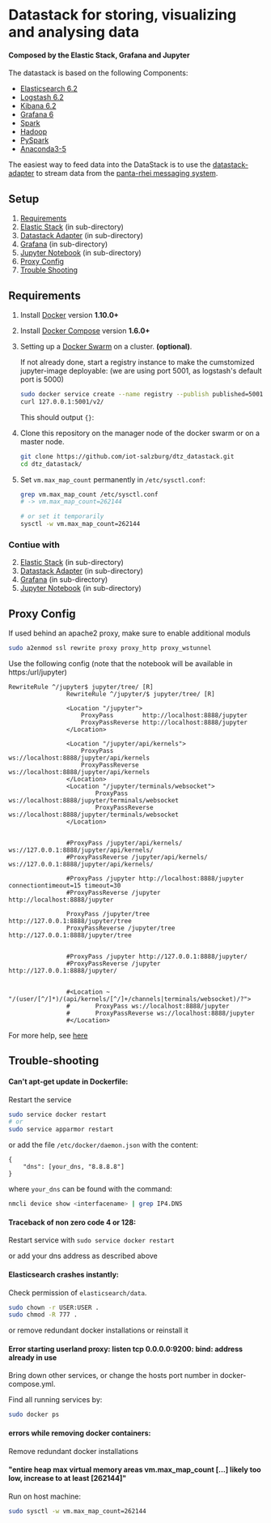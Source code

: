 # Datastack for storing, visualizing and analysing data

#### Composed by the Elastic Stack, Grafana and Jupyter


The datastack is based on the following Components:
* [Elasticsearch 6.2](https://github.com/elastic/elasticsearch-docker)
* [Logstash 6.2](https://github.com/elastic/logstash-docker)
* [Kibana 6.2](https://github.com/elastic/kibana-docker)
* [Grafana 6](http://docs.grafana.org/)
* [Spark](http://spark.apache.org/docs/2.1.1)
* [Hadoop](http://hadoop.apache.org/docs/r2.7.3)
* [PySpark](http://spark.apache.org/docs/2.1.1/api/python)
* [Anaconda3-5](https://www.anaconda.com/distribution/)

The easiest way to feed data into the DataStack is to use the
[datastack-adapter](https://github.com/iot-salzburg/dtz_datastack/tree/master/datastack-adapter) to stream data
from the [panta-rhei messaging system](https://github.com/iot-salzburg/dtz_datastack/tree/master/elasticStack).



## Setup

1. [Requirements](#requirements)
2. [Elastic Stack](elasticStack/README.md) (in sub-directory)
3. [Datastack Adapter](datastack-adapter/README.md) (in sub-directory)
4. [Grafana](grafana/README.md) (in sub-directory)
5. [Jupyter Notebook](jupyter/README.md) (in sub-directory)
4. [Proxy Config](#proxy-config)
5. [Trouble Shooting](#trouble-shooting)


## Requirements

1. Install [Docker](https://www.docker.com/community-edition#/download) version **1.10.0+**
2. Install [Docker Compose](https://docs.docker.com/compose/install/) version **1.6.0+**
3. Setting up a [Docker Swarm](https://www.youtube.com/watch?v=x843GyFRIIY) on a cluster. **(optional)**.

    If not already done, start a registry instance to make the cumstomized jupyter-image
    deployable: (we are using port 5001, as logstash's default port is 5000)
    
    ```bash
    sudo docker service create --name registry --publish published=5001,target=5000 registry:2
    curl 127.0.0.1:5001/v2/
    ```
    This should output `{}`:

4. Clone this repository on the manager node of the docker swarm or on a master node.

    ```bash
    git clone https://github.com/iot-salzburg/dtz_datastack.git
    cd dtz_datastack/
    ```

5. Set `vm.max_map_count` permanently in `/etc/sysctl.conf`:
    ```bash
    grep vm.max_map_count /etc/sysctl.conf
    # -> vm.max_map_count=262144
    
    # or set it temporarily 
    sysctl -w vm.max_map_count=262144
    ```

### Contiue with

2. [Elastic Stack](elasticStack/README.md) (in sub-directory)
3. [Datastack Adapter](datastack-adapter/README.md) (in sub-directory)
4. [Grafana](grafana/README.md) (in sub-directory)
5. [Jupyter Notebook](jupyter/README.md) (in sub-directory)



## Proxy Config

If used behind an apache2 proxy, make sure to enable additional moduls
```bash
sudo a2enmod ssl rewrite proxy proxy_http proxy_wstunnel
```

Use the following config (note that the notebook will
be available in https:/url/jupyter)

```
RewriteRule ^/jupyter$ jupyter/tree/ [R]
                RewriteRule ^/jupyter/$ jupyter/tree/ [R]

                <Location "/jupyter">
                    ProxyPass        http://localhost:8888/jupyter
                    ProxyPassReverse http://localhost:8888/jupyter
                </Location>

                <Location "/jupyter/api/kernels">
                    ProxyPass        ws://localhost:8888/jupyter/api/kernels
                    ProxyPassReverse ws://localhost:8888/jupyter/api/kernels
                </Location>
                <Location "/jupyter/terminals/websocket">
                        ProxyPass        ws://localhost:8888/jupyter/terminals/websocket
                        ProxyPassReverse ws://localhost:8888/jupyter/terminals/websocket
                </Location>


                #ProxyPass /jupyter/api/kernels/ ws://127.0.0.1:8888/jupyter/api/kernels/
                #ProxyPassReverse /jupyter/api/kernels/ ws://127.0.0.1:8888/jupyter/api/kernels/

                #ProxyPass /jupyter http://localhost:8888/jupyter connectiontimeout=15 timeout=30
                #ProxyPassReverse /jupyter http://localhost:8888/jupyter

                ProxyPass /jupyter/tree http://127.0.0.1:8888/jupyter/tree
                ProxyPassReverse /jupyter/tree http://127.0.0.1:8888/jupyter/tree


                #ProxyPass /jupyter http://127.0.0.1:8888/jupyter/
                #ProxyPassReverse /jupyter http://127.0.0.1:8888/jupyter/


                #<Location ~ "/(user/[^/]*)/(api/kernels/[^/]+/channels|terminals/websocket)/?">
                #       ProxyPass ws://localhost:8888/jupyter
                #       ProxyPassReverse ws://localhost:8888/jupyter
                #</Location>
```

For more help, see [here](https://stackoverflow.com/questions/23890386/how-to-run-ipython-behind-an-apache-proxy/28819231#28819231)




## Trouble-shooting

#### Can't apt-get update in Dockerfile:

Restart the service

```bash
sudo service docker restart
# or
sudo service apparmor restart
```

or add the file `/etc/docker/daemon.json` with the content:
```
{
    "dns": [your_dns, "8.8.8.8"]
}
```
where `your_dns` can be found with the command:

```bash
nmcli device show <interfacename> | grep IP4.DNS
```

####  Traceback of non zero code 4 or 128:

Restart service with
```sudo service docker restart```

or add your dns address as described above


####  Elasticsearch crashes instantly:

Check permission of `elasticsearch/data`.

```bash
sudo chown -r USER:USER .
sudo chmod -R 777 .
```

or remove redundant docker installations or reinstall it


#### Error starting userland proxy: listen tcp 0.0.0.0:9200: bind: address already in use

Bring down other services, or change the hosts port number in docker-compose.yml.

Find all running services by:
```bash
sudo docker ps
```


#### errors while removing docker containers:

Remove redundant docker installations


#### "entire heap max virtual memory areas vm.max_map_count [...] likely too low, increase to at least [262144]"

Run on host machine:

```bash
sudo sysctl -w vm.max_map_count=262144
```
